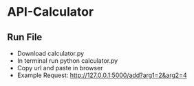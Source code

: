 # API-Calculator

## Run File
- Download calculator.py
- In terminal run python calculator.py
- Copy url and paste in browser
- Example Request: http://127.0.0.1:5000/add?arg1=2&arg2=4
